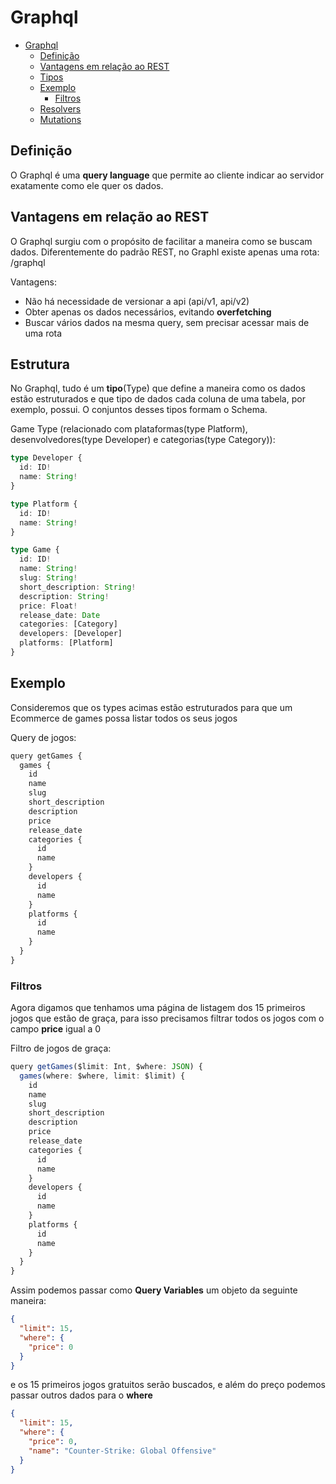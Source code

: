 # Graphql

<!-- TOC -->

- [Graphql](#graphql)
  - [Definição](#definição)
  - [Vantagens em relação ao REST](#vantagens-em-relação-ao-rest)
  - [Tipos](#tipos)
  - [Exemplo](#exemplo)
    - [Filtros](#filtros)
  - [Resolvers](#resolvers)
  - [Mutations](#mutations)

<!-- /TOC -->

## Definição

O Graphql é uma **query language** que permite ao cliente indicar ao servidor exatamente como ele quer os dados.

## Vantagens em relação ao REST

O Graphql surgiu com o propósito de facilitar a maneira como se buscam dados. Diferentemente do padrão REST, no Graphl existe apenas uma rota: /graphql

Vantagens:

- Não há necessidade de versionar a api (api/v1, api/v2)
- Obter apenas os dados necessários, evitando **overfetching**
- Buscar vários dados na mesma query, sem precisar acessar mais de uma rota

## Estrutura

No Graphql, tudo é um **tipo**(Type) que define a maneira como os dados estão estruturados e que tipo de dados cada coluna de uma tabela, por exemplo, possui. O conjuntos desses tipos formam o Schema.

Game Type (relacionado com plataformas(type Platform), desenvolvedores(type Developer) e categorias(type Category)):

```ts
type Developer {
  id: ID!
  name: String!
}

type Platform {
  id: ID!
  name: String!
}

type Game {
  id: ID!
  name: String!
  slug: String!
  short_description: String!
  description: String!
  price: Float!
  release_date: Date
  categories: [Category]
  developers: [Developer]
  platforms: [Platform]
}
```

## Exemplo

Consideremos que os types acimas estão estruturados para que um Ecommerce de games possa listar todos os seus jogos

Query de jogos:
```ts
query getGames {
  games {
    id
    name
    slug
    short_description
    description
    price
    release_date
    categories {
      id
      name
    }
    developers {
      id
      name
    }
    platforms {
      id
      name
    }
  }
}
```

### Filtros

Agora digamos que tenhamos uma página de listagem dos 15 primeiros jogos que estão de graça, para isso precisamos filtrar todos os jogos com o campo **price** igual a 0

Filtro de jogos de graça:

```ts
query getGames($limit: Int, $where: JSON) {
  games(where: $where, limit: $limit) {
    id
    name
    slug
    short_description
    description
    price
    release_date
    categories {
      id
      name
    }
    developers {
      id
      name
    }
    platforms {
      id
      name
    }
  }
}
```
Assim podemos passar como **Query Variables** um objeto da seguinte maneira:

```json
{
  "limit": 15,
  "where": {
    "price": 0
  }
}
```

e os 15 primeiros jogos gratuitos serão buscados, e além do preço podemos passar outros dados para o **where**

```json
{
  "limit": 15,
  "where": {
    "price": 0,
    "name": "Counter-Strike: Global Offensive"
  }
}
```
